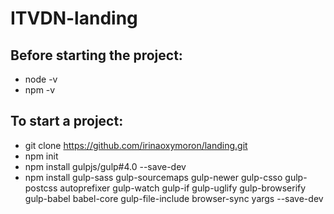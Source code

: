 # ITVDN-landing

## Before starting the project:

* node -v
* npm -v

## To start a project:

* git clone https://github.com/irinaoxymoron/landing.git
* npm init
* npm install gulpjs/gulp#4.0 --save-dev
* npm install gulp-sass gulp-sourcemaps gulp-newer gulp-csso gulp-postcss autoprefixer gulp-watch gulp-if gulp-uglify gulp-browserify gulp-babel babel-core gulp-file-include browser-sync yargs --save-dev